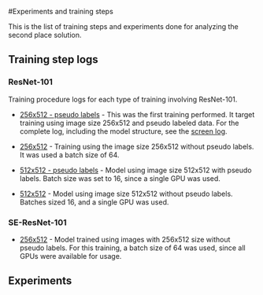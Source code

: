 #Experiments and training steps

This is the list of training steps and experiments done for analyzing the second place solution.

## Training step logs

### ResNet-101

Training procedure logs for each type of training involving ResNet-101.

- [256x512 - pseudo labels](./resnet101.pseudo.256x512.log) - This was the first training performed. It target training using image size 256x512 and pseudo labeled data. For the complete log, including the model structure, see the [screen log](/screen-resnet101.pseudo.256x512.log).

- [256x512](./resnet.256x512.log) - Training using the image size 256x512 without pseudo labels. It was used a batch size of 64.
- [512x512 - pseudo labels](./resnet101.pseudo.512x512.log) - Model using image size 512x512 with pseudo labels. Batch size was set to 16, since a single GPU was used.
- [512x512](./resnet.512x512.log) - Model using image size 512x512 without pseudo labels. Batches sized 16, and a single GPU was used.

### SE-ResNet-101

- [256x512](./seresnet.256x512.log) - Model trained using images with 256x512 size without pseudo labels. For this training, a batch size of 64 was used, since all GPUs were available for usage.

## Experiments


